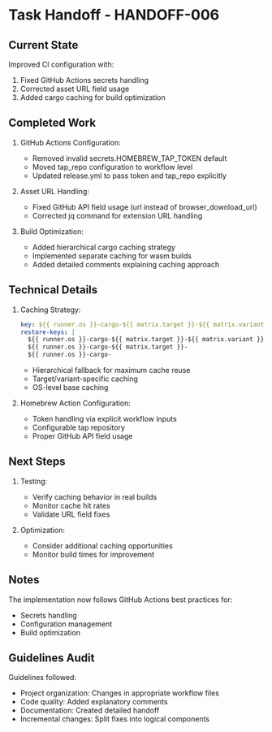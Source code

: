 # Task Handoff - HANDOFF-006

## Current State

Improved CI configuration with:

1. Fixed GitHub Actions secrets handling
2. Corrected asset URL field usage
3. Added cargo caching for build optimization

## Completed Work

1. GitHub Actions Configuration:

   - Removed invalid secrets.HOMEBREW_TAP_TOKEN default
   - Moved tap_repo configuration to workflow level
   - Updated release.yml to pass token and tap_repo explicitly

2. Asset URL Handling:

   - Fixed GitHub API field usage (url instead of browser_download_url)
   - Corrected jq command for extension URL handling

3. Build Optimization:
   - Added hierarchical cargo caching strategy
   - Implemented separate caching for wasm builds
   - Added detailed comments explaining caching approach

## Technical Details

1. Caching Strategy:

   ```yaml
   key: ${{ runner.os }}-cargo-${{ matrix.target }}-${{ matrix.variant }}-${{ hashFiles('**/Cargo.lock') }}
   restore-keys: |
     ${{ runner.os }}-cargo-${{ matrix.target }}-${{ matrix.variant }}-
     ${{ runner.os }}-cargo-${{ matrix.target }}-
     ${{ runner.os }}-cargo-
   ```

   - Hierarchical fallback for maximum cache reuse
   - Target/variant-specific caching
   - OS-level base caching

2. Homebrew Action Configuration:
   - Token handling via explicit workflow inputs
   - Configurable tap repository
   - Proper GitHub API field usage

## Next Steps

1. Testing:

   - Verify caching behavior in real builds
   - Monitor cache hit rates
   - Validate URL field fixes

2. Optimization:
   - Consider additional caching opportunities
   - Monitor build times for improvement

## Notes

The implementation now follows GitHub Actions best practices for:

- Secrets handling
- Configuration management
- Build optimization

## Guidelines Audit

Guidelines followed:

- Project organization: Changes in appropriate workflow files
- Code quality: Added explanatory comments
- Documentation: Created detailed handoff
- Incremental changes: Split fixes into logical components
